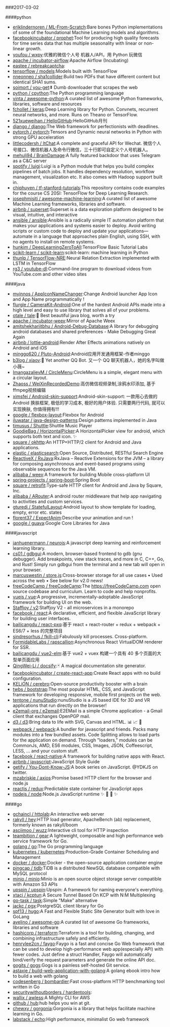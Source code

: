###2017-03-02

####python
* [eriklindernoren / ML-From-Scratch](https://github.com/eriklindernoren/ML-From-Scratch):Bare bones Python implementations of some of the foundational Machine Learning models and algorithms.
* [facebookincubator / prophet](https://github.com/facebookincubator/prophet):Tool for producing high quality forecasts for time series data that has multiple seasonality with linear or non-linear growth.
* [youfou / wxpy](https://github.com/youfou/wxpy):优雅的微信个人号 机器人/API，用 Python 玩微信
* [apache / incubator-airflow](https://github.com/apache/incubator-airflow):Apache Airflow (Incubating)
* [eastee / rebreakcaptcha](https://github.com/eastee/rebreakcaptcha):
* [tensorflow / models](https://github.com/tensorflow/models):Models built with TensorFlow
* [nneonneo / sha1collider](https://github.com/nneonneo/sha1collider):Build two PDFs that have different content but identical SHA1 sums.
* [soimort / you-get](https://github.com/soimort/you-get):⏬ Dumb downloader that scrapes the web
* [python / cpython](https://github.com/python/cpython):The Python programming language
* [vinta / awesome-python](https://github.com/vinta/awesome-python):A curated list of awesome Python frameworks, libraries, software and resources
* [fchollet / keras](https://github.com/fchollet/keras):Deep Learning library for Python. Convnets, recurrent neural networks, and more. Runs on Theano or TensorFlow.
* [521xueweihan / HelloGitHub](https://github.com/521xueweihan/HelloGitHub):HelloGitHub月刊
* [django / django](https://github.com/django/django):The Web framework for perfectionists with deadlines.
* [pytorch / pytorch](https://github.com/pytorch/pytorch):Tensors and Dynamic neural networks in Python with strong GPU acceleration
* [littlecodersh / ItChat](https://github.com/littlecodersh/ItChat):A complete and graceful API for Wechat. 微信个人号接口、微信机器人及命令行微信，三十行即可自定义个人号机器人。
* [mehulj94 / BrainDamage](https://github.com/mehulj94/BrainDamage):A fully featured backdoor that uses Telegram as a C&C server
* [spotify / luigi](https://github.com/spotify/luigi):Luigi is a Python module that helps you build complex pipelines of batch jobs. It handles dependency resolution, workflow management, visualization etc. It also comes with Hadoop support built in.
* [chiphuyen / tf-stanford-tutorials](https://github.com/chiphuyen/tf-stanford-tutorials):This repository contains code examples for the course CS 20SI: TensorFlow for Deep Learning Research.
* [josephmisiti / awesome-machine-learning](https://github.com/josephmisiti/awesome-machine-learning):A curated list of awesome Machine Learning frameworks, libraries and software.
* [airbnb / superset](https://github.com/airbnb/superset):Superset is a data exploration platform designed to be visual, intuitive, and interactive
* [ansible / ansible](https://github.com/ansible/ansible):Ansible is a radically simple IT automation platform that makes your applications and systems easier to deploy. Avoid writing scripts or custom code to deploy and update your applications— automate in a language that approaches plain English, using SSH, with no agents to install on remote systems.
* [hunkim / DeepLearningZeroToAll](https://github.com/hunkim/DeepLearningZeroToAll):TensorFlow Basic Tutorial Labs
* [scikit-learn / scikit-learn](https://github.com/scikit-learn/scikit-learn):scikit-learn: machine learning in Python
* [thunlp / TensorFlow-NRE](https://github.com/thunlp/TensorFlow-NRE):Neural Relation Extraction implemented with LSTM in TensorFlow
* [rg3 / youtube-dl](https://github.com/rg3/youtube-dl):Command-line program to download videos from YouTube.com and other video sites

####java
* [myinnos / AppIconNameChanger](https://github.com/myinnos/AppIconNameChanger):Change Android launcher App Icon and App Name programmatically !
* [flurgle / CameraKit-Android](https://github.com/flurgle/CameraKit-Android):One of the hardest Android APIs made into a high level and easy to use library that solves all of your problems.
* [otale / tale](https://github.com/otale/tale):🦄 Best beautiful java blog, worth a try
* [apache / incubator-weex](https://github.com/apache/incubator-weex):Mirror of Apache Weex
* [amitshekhariitbhu / Android-Debug-Database](https://github.com/amitshekhariitbhu/Android-Debug-Database):A library for debugging android databases and shared preferences - Make Debugging Great Again
* [airbnb / lottie-android](https://github.com/airbnb/lottie-android):Render After Effects animations natively on Android and iOS
* [minggo620 / Pluto-Android](https://github.com/minggo620/Pluto-Android):Android应用开发通用框架-作者minggo
* [b3log / xiaov](https://github.com/b3log/xiaov):👰 Yet another QQ Bot. 又一个 QQ 聊天机器人，她的名字叫做小薇~
* [ImangazalievM / CircleMenu](https://github.com/ImangazalievM/CircleMenu):CircleMenu is a simple, elegant menu with a circular layout.
* [Zhaoss / WeiXinRecordedDemo](https://github.com/Zhaoss/WeiXinRecordedDemo):高仿微信视频录制,涂鸦水印添加, 基于ffmpeg视频编辑
* [ximsfei / Android-skin-support](https://github.com/ximsfei/Android-skin-support):Android-skin-support: 一款用心去做的Android 换肤框架, 极低的学习成本, 极好的用户体验. 只需要两行代码, 就可以实现换肤, 你值得拥有!!!
* [google / flexbox-layout](https://github.com/google/flexbox-layout):Flexbox for Android
* [iluwatar / java-design-patterns](https://github.com/iluwatar/java-design-patterns):Design patterns implemented in Java
* [timusus / Shuttle](https://github.com/timusus/Shuttle):Shuttle Music Player
* [GoodieBag / HorizontalPicker](https://github.com/GoodieBag/HorizontalPicker):A HorizontalPicker view for android, which supports both text and icon. ✨
* [square / okhttp](https://github.com/square/okhttp):An HTTP+HTTP/2 client for Android and Java applications.
* [elastic / elasticsearch](https://github.com/elastic/elasticsearch):Open Source, Distributed, RESTful Search Engine
* [ReactiveX / RxJava](https://github.com/ReactiveX/RxJava):RxJava – Reactive Extensions for the JVM – a library for composing asynchronous and event-based programs using observable sequences for the Java VM.
* [alibaba / weex](https://github.com/alibaba/weex):A framework for building Mobile cross-platform UI
* [spring-projects / spring-boot](https://github.com/spring-projects/spring-boot):Spring Boot
* [square / retrofit](https://github.com/square/retrofit):Type-safe HTTP client for Android and Java by Square, Inc.
* [alibaba / ARouter](https://github.com/alibaba/ARouter):A android router middleware that help app navigating to activities and custom services.
* [gturedi / StatefulLayout](https://github.com/gturedi/StatefulLayout):Android layout to show template for loading, empty, error etc. states
* [florent37 / ExpectAnim](https://github.com/florent37/ExpectAnim):Describe your animation and run !
* [google / guava](https://github.com/google/guava):Google Core Libraries for Java

####javascript
* [janhuenermann / neurojs](https://github.com/janhuenermann/neurojs):A javascript deep learning and reinforcement learning library.
* [cs01 / gdbgui](https://github.com/cs01/gdbgui):A modern, browser-based frontend to gdb (gnu debugger). Add breakpoints, view stack traces, and more in C, C++, Go, and Rust! Simply run gdbgui from the terminal and a new tab will open in your browser.
* [marcuswestin / store.js](https://github.com/marcuswestin/store.js):Cross-browser storage for all use cases • Used across the web • See below for v2.0 news!
* [freeCodeCamp / freeCodeCamp](https://github.com/freeCodeCamp/freeCodeCamp):The https://freeCodeCamp.com open source codebase and curriculum. Learn to code and help nonprofits.
* [vuejs / vue](https://github.com/vuejs/vue):A progressive, incrementally-adoptable JavaScript framework for building UI on the web.
* [Staffjoy / v2](https://github.com/Staffjoy/v2):Staffjoy V2 - all microservices in a monorepo
* [facebook / react](https://github.com/facebook/react):A declarative, efficient, and flexible JavaScript library for building user interfaces.
* [bailicangdu / react-pxq](https://github.com/bailicangdu/react-pxq):基于 react + react-router + redux + webpack + ES6/7 + less 的完整项目
* [sindresorhus / fkill-cli](https://github.com/sindresorhus/fkill-cli):Fabulously kill processes. Cross-platform.
* [FormidableLabs / rapscallion](https://github.com/FormidableLabs/rapscallion):Asynchronous React VirtualDOM renderer for SSR.
* [bailicangdu / vue2-elm](https://github.com/bailicangdu/vue2-elm):基于 vue2 + vuex 构建一个具有 40 多个页面的大型单页面应用
* [QingWei-Li / docsify](https://github.com/QingWei-Li/docsify):🃏 A magical documentation site generator.
* [facebookincubator / create-react-app](https://github.com/facebookincubator/create-react-app):Create React apps with no build configuration.
* [KELiON / cerebro](https://github.com/KELiON/cerebro):Open-source productivity booster with a brain
* [twbs / bootstrap](https://github.com/twbs/bootstrap):The most popular HTML, CSS, and JavaScript framework for developing responsive, mobile first projects on the web.
* [tentone / nunuStudio](https://github.com/tentone/nunuStudio):nunuStudio is a JS based IDE for 3D and VR applications that run directly on the browser!
* [e2email-org / e2email](https://github.com/e2email-org/e2email):E2EMail is a simple Chrome application - a Gmail client that exchanges OpenPGP mail.
* [d3 / d3](https://github.com/d3/d3):Bring data to life with SVG, Canvas and HTML. 📊 📈 🎉
* [webpack / webpack](https://github.com/webpack/webpack):A bundler for javascript and friends. Packs many modules into a few bundled assets. Code Splitting allows to load parts for the application on demand. Through "loaders," modules can be CommonJs, AMD, ES6 modules, CSS, Images, JSON, Coffeescript, LESS, ... and your custom stuff.
* [facebook / react-native](https://github.com/facebook/react-native):A framework for building native apps with React.
* [airbnb / javascript](https://github.com/airbnb/javascript):JavaScript Style Guide
* [getify / You-Dont-Know-JS](https://github.com/getify/You-Dont-Know-JS):A book series on JavaScript. @YDKJS on twitter.
* [mzabriskie / axios](https://github.com/mzabriskie/axios):Promise based HTTP client for the browser and node.js
* [reactjs / redux](https://github.com/reactjs/redux):Predictable state container for JavaScript apps
* [nodejs / node](https://github.com/nodejs/node):Node.js JavaScript runtime ✨ 🐢 🚀 ✨

####go
* [gchaincl / httplab](https://github.com/gchaincl/httplab):An interactive web server
* [rakyll / hey](https://github.com/rakyll/hey):HTTP load generator, ApacheBench (ab) replacement, formerly known as rakyll/boom
* [asciimoo / wuzz](https://github.com/asciimoo/wuzz):Interactive cli tool for HTTP inspection
* [teambition / gear](https://github.com/teambition/gear):A lightweight, composable and high performance web service framework for Go.
* [golang / go](https://github.com/golang/go):The Go programming language
* [kubernetes / kubernetes](https://github.com/kubernetes/kubernetes):Production-Grade Container Scheduling and Management
* [docker / docker](https://github.com/docker/docker):Docker - the open-source application container engine
* [pingcap / tidb](https://github.com/pingcap/tidb):TiDB is a distributed NewSQL database compatible with MySQL protocol
* [minio / minio](https://github.com/minio/minio):Minio is an open source object storage server compatible with Amazon S3 APIs
* [upspin / upspin](https://github.com/upspin/upspin):Upspin: A framework for naming everyone's everything.
* [xtaci / kcptun](https://github.com/xtaci/kcptun):A Secure Tunnel Based On KCP with N:M Multiplexing
* [go-task / task](https://github.com/go-task/task):Simple "Make" alternative
* [jackc / pgx](https://github.com/jackc/pgx):PostgreSQL client library for Go
* [spf13 / hugo](https://github.com/spf13/hugo):A Fast and Flexible Static Site Generator built with love in GoLang
* [avelino / awesome-go](https://github.com/avelino/awesome-go):A curated list of awesome Go frameworks, libraries and software
* [hashicorp / terraform](https://github.com/hashicorp/terraform):Terraform is a tool for building, changing, and combining infrastructure safely and efficiently.
* [henrylee2cn / faygo](https://github.com/henrylee2cn/faygo):Faygo is a fast and concise Go Web framework that can be used to develop high-performance web app(especially API) with fewer codes. Just define a struct Handler, Faygo will automatically bind/verify the request parameters and generate the online API doc.
* [gogits / gogs](https://github.com/gogits/gogs):Gogs is a painless self-hosted Git service.
* [astaxie / build-web-application-with-golang](https://github.com/astaxie/build-web-application-with-golang):A golang ebook intro how to build a web with golang
* [codesenberg / bombardier](https://github.com/codesenberg/bombardier):Fast cross-platform HTTP benchmarking tool written in Go
* [securitywithoutborders / hardentools](https://github.com/securitywithoutborders/hardentools):
* [wallix / awless](https://github.com/wallix/awless):A Mighty CLI for AWS
* [github / hub](https://github.com/github/hub):hub helps you win at git.
* [chewxy / gorgonia](https://github.com/chewxy/gorgonia):Gorgonia is a library that helps facilitate machine learning in Go.
* [labstack / echo](https://github.com/labstack/echo):High performance, minimalist Go web framework

